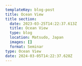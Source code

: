 ```yaml
---
templateKey: blog-post
title: Ocean View
title section:
  date: 2023-03-25T14:22:37.613Z
  title: Ocean View
  type: blog
  location: Matsudo, Japan
  images: []
  format: Seminar
type: Ocean View
date: 2024-03-05T14:22:37.628Z
---
```

